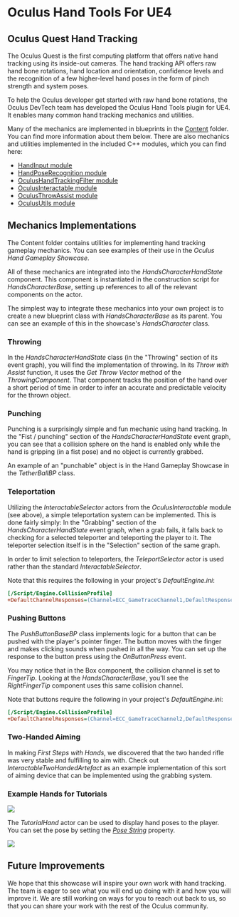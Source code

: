 # Oculus Hand Tools For UE4

## Oculus Quest Hand Tracking

The Oculus Quest is the first computing platform that offers native hand tracking using its inside-out cameras.  The hand tracking API offers raw hand bone rotations, hand location and orientation, confidence levels and the recognition of a few higher-level hand poses in the form of pinch strength and system poses.

To help the Oculus developer get started with raw hand bone rotations, the Oculus DevTech team has developed the Oculus Hand Tools plugin for UE4.  It enables many common hand tracking mechanics and utilities.

Many of the mechanics are implemented in blueprints in the [Content](./Content/) folder. You can find more information about them below. There are also mechanics and utilities implemented in the included C++ modules, which you can find here:

- [HandInput module](./README_HandInput.md)
- [HandPoseRecognition module](./README_HandPoseRecognition.md)
- [OculusHandTrackingFilter module](./README_HandTrackingFilter.md)
- [OculusInteractable module](./README_Interactable.md)
- [OculusThrowAssist module](./README_ThrowAssist.md)
- [OculusUtils module](./README_OculusUtils.md)

## Mechanics Implementations

The Content folder contains utilities for implementing hand tracking gameplay mechanics. You can see examples of their use in the *Oculus Hand Gameplay Showcase*.

All of these mechanics are integrated into the *HandsCharacterHandState* component. This component is instantiated in the construction script for *HandsCharacterBase*, setting up references to all of the relevant components on the actor.

The simplest way to integrate these mechanics into your own project is to create a new blueprint class with *HandsCharacterBase* as its parent. You can see an example of this in the showcase's *HandsCharacter* class.

### Throwing

In the *HandsCharacterHandState* class (in the "Throwing" section of its event graph), you will find the implementation of throwing. In its *Throw with Assist* function, it uses the *Get Throw Vector* method of the *ThrowingComponent*. That component tracks the position of the hand over a short period of time in order to infer an accurate and predictable velocity for the thrown object.

### Punching

Punching is a surprisingly simple and fun mechanic using hand tracking. In the "Fist / punching" section of the *HandsCharacterHandState* event graph, you can see that a collision sphere on the hand is enabled only while the hand is gripping (in a fist pose) and no object is currently grabbed.

An example of an "punchable" object is in the Hand Gameplay Showcase in the *TetherBallBP* class.

### Teleportation

Utilizing the *InteractableSelector* actors from the *OculusInteractable* module (see above), a simple teleportation system can be implemented. This is done fairly simply: In the "Grabbing" section of the *HandsCharacterHandState* event graph, when a grab fails, it falls back to checking for a selected teleporter and teleporting the player to it. The teleporter selection itself is in the "Selection" section of the same graph.

In order to limit selection to teleporters, the *TeleportSelector* actor is used rather than the standard *InteractableSelector*.

Note that this requires the following in your project's *DefaultEngine.ini*:

```ini
[/Script/Engine.CollisionProfile]
+DefaultChannelResponses=(Channel=ECC_GameTraceChannel1,DefaultResponse=ECR_Ignore,bTraceType=True,bStaticObject=False,Name="Interactable")
```

### Pushing Buttons

The *PushButtonBaseBP* class implements logic for a button that can be pushed with the player's pointer finger. The button moves with the finger and makes clicking sounds when pushed in all the way. You can set up the response to the button press using the *OnButtonPress* event.

You may notice that in the Box component, the collision channel is set to *FingerTip*. Looking at the *HandsCharacterBase*, you'll see the *RightFingerTip* component uses this same collision channel.

Note that buttons require the following in your project's *DefaultEngine.ini*:

```ini
[/Script/Engine.CollisionProfile]
+DefaultChannelResponses=(Channel=ECC_GameTraceChannel2,DefaultResponse=ECR_Overlap,bTraceType=False,bStaticObject=False,Name="FingerTip")
```

### Two-Handed Aiming

In making *First Steps with Hands*, we discovered that the two handed rifle was very stable and fulfilling to aim with. Check out *InteractableTwoHandedArtefact* as an example implementation of this sort of aiming device that can be implemented using the grabbing system.

### Example Hands for Tutorials

<img src="./Media/tutorialhand.png" />

The *TutorialHand* actor can be used to display hand poses to the player. You can set the pose by setting the [*Pose String*](./README_HandPoseRecognition.md#pose-strings) property.

<img src="./Media/tutorialhand_details.png" />

## Future Improvements

We hope that this showcase will inspire your own work with hand tracking. The team is eager to see what you will end up doing with it and how you will improve it.  We are still working on ways for you to reach out back to us, so that you can share your work with the rest of the Oculus community.
